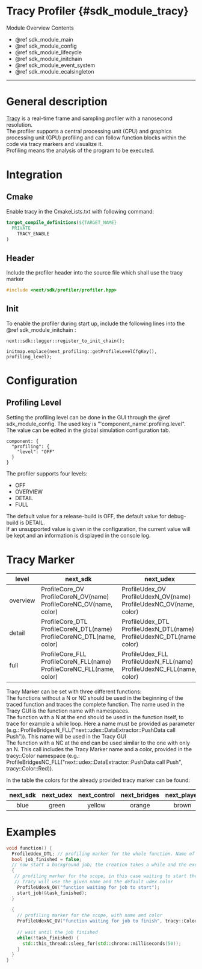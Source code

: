 Tracy Profiler {#sdk_module_tracy}
=============

Module Overview Contents
* @ref sdk_module_main
* @ref sdk_module_config
* @ref sdk_module_lifecycle
* @ref sdk_module_initchain
* @ref sdk_module_event_system
* @ref sdk_module_ecalsingleton
___

# General description

[Tracy](https://github.com/wolfpld/tracy) is a real-time frame and sampling profiler with a nanosecond resolution.<br>
The profiler supports a central processing unit (CPU) and graphics processing unit (GPU) profiling and can follow function blocks within the code via tracy markers and visualize it.<br>
Profiling means the analysis of the program to be executed.

# Integration
## Cmake

Enable tracy in the CmakeLists.txt with following command:

```cmake
target_compile_definitions(${TARGET_NAME} 
  PRIVATE
    TRACY_ENABLE
)
```

## Header

Include the profiler header into the source file which shall use the tracy marker

``` c++
#include <next/sdk/profiler/profiler.hpp>
```

## Init

To enable the profiler during start up, include the following lines into the @ref sdk_module_initchain :

```
next::sdk::logger::register_to_init_chain();
```
```
initmap.emplace(next_profiling::getProfileLevelCfgKey(), profiling_level);
```

# Configuration
## Profiling Level

Setting the profiling level can be done in the GUI through the @ref sdk_module_config.
The used key is "'component_name'.profiling.level". The value can be edited in the global simulation configuration tab.<br>

```
component: {
  "profiling": {
    "level": "OFF"
  }
}
```

The profiler supports four levels:
- OFF
- OVERVIEW
- DETAIL
- FULL

The default value for a release-build is OFF, the default value for debug-build is DETAIL.<br>
If an unsupported value is given in the configuration, the current value will be kept and an information is displayed in the console log.

# Tracy Marker

| level | next_sdk | next_udex | next_control | next_bridges | next_player |
|---|---|---|---|---|---|
| overview | ProfileCore_OV<br>ProfileCoreN_OV(name)<br>ProfileCoreNC_OV(name, color) | ProfileUdex_OV<br>ProfileUdexN_OV(name)<br>ProfileUdexNC_OV(name, color) | ProfileControl_OV<br>ProfileControlN_OV(name)<br>ProfileControlNC_OV(name, color) | ProfileBridges_OV<br>ProfileBridgesN_OV(name)<br>ProfileBridgesNC_OV(name, color) | ProfilePlayer_OV<br>ProfilePlayerN_OV(name)<br>ProfilePlayerNC_OV(name, color) |
| detail | ProfileCore_DTL<br>ProfileCoreN_DTL(name)<br>ProfileCoreNC_DTL(name, color) | ProfileUdex_DTL<br>ProfileUdexN_DTL(name)<br>ProfileUdexNC_DTL(name, color) | ProfileControl_DTL<br>ProfileControlN_DTL(name)<br>ProfileControlNC_DTL(name, color) | ProfileBridges_DTL<br>ProfileBridgesN_DTL(name)<br>ProfileBridgesNC_DTL(name, color) | ProfilePlayer_DTL<br>ProfilePlayerN_DTL(name)<br>ProfilePlayerNC_DTL(name, color) |
| full | ProfileCore_FLL<br>ProfileCoreN_FLL(name)<br>ProfileCoreNC_FLL(name, color) | ProfileUdex_FLL<br>ProfileUdexN_FLL(name)<br>ProfileUdexNC_FLL(name, color) | ProfileControl_FLL<br>ProfileControlN_FLL(name)<br>ProfileControlNC_FLL(name, color) | ProfileBridges_FLL<br>ProfileBridgesN_FLL(name)<br>ProfileBridgesNC_FLL(name, color) | ProfilePlayer_FLL<br>ProfilePlayerN_FLL(name)<br>ProfilePlayerNC_FLL(name, color) |

Tracy Marker can be set with three different functions:<br>
The functions without a N or NC should be used in the beginning of the traced function and traces the complete function. The name used in the Tracy GUI is the function name with namespaces.<br>
The function with a N at the end should be used in the function itself, to trace for example a while loop. Here a name must be provided as parameter (e.g.: ProfileBridgesN_FLL("next::udex::DataExtractor::PushData call Push")). This name will be used in the Tracy GUI<br>
The function with a NC at the end can be used similar to the one with only an N. This call includes the Tracy Marker name and a color, provided in the tracy::Color namespace (e.g.: ProfileBridgesNC_FLL("next::udex::DataExtractor::PushData call Push", tracy::Color::Red)).

In the table the colors for the already provided tracy marker can be found:

| next_sdk | next_udex | next_control | next_bridges | next_player |
|:--------:|:---------:|:------------:|:------------:|:-----------:|
| blue     | green     | yellow       | orange       | brown       |

# Examples

``` c++
void function() { 
  ProfileUdex_DTL; // profiling marker for the whole function. Name of the function and default udex color (green) will be displayed in Tracy GUI
  bool job_finished = false; 
  // now start a background job; the creation takes a while and the execution takes even more time
  {
   // profiling marker for the scope, in this case waiting to start the job. 
   // Tracy will use the given name and the default udex color
    ProfileUdexN_OV("function waiting for job to start");
    start_job(&task_finished); 
  } 
  
  { 
    // profiling marker for the scope, with name and color
    ProfileUdexNC_OV("function waiting for job to finish", tracy::Color::Blue); 
    
    // wait until the job finished 
    while(!task_finished) { 
      std::this_thread::sleep_for(std::chrono::milliseconds(50)); 
    }
  }
}
```
